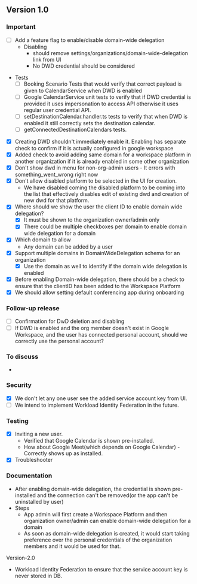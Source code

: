 ## Version 1.0
### Important
  - [ ] Add a feature flag to enable/disable domain-wide delegation
    - Disabling
      - should remove settings/organizations/domain-wide-delegation link from UI
      - No DWD credential should be considered
  - Tests
    - [ ] Booking Scenario Tests that would verify that correct payload is given to CalendarService when DWD is enabled
    - [ ] Google CalendarService unit tests to verify that if DWD credential is provided it uses impersonation to access API otherwise it uses regular user credential API.
    - [ ] setDestinationCalendar.handler.ts tests to verify that when DWD is enabled it still correctly sets the destination calendar. 
    - [ ] getConnectedDestinationCalendars tests.
  - [x] Creating DWD shouldn't immediately enable it. Enabling has separate check to confirm if it is actually configured in google workspace
  - [x] Added check to avoid adding same domain for a workspace platform in another organization if it is already enabled in some other organization
  - [x] Don't show dwd in menu for non-org-admin users - It errors with something_went_wrong right now
  - [x] Don't allow disabled platform to be selected in the UI for creation.
    - We have disabled coming the disabled platform to be coming into the list that effectively disables edit of existing dwd and creation of new dwd for that platform.
  - [x] Where should we show the user the client ID to enable domain wide delegation?
    - [x] It must be shown to the organization owner/admin only
    - [x] There could be multiple checkboxes per domain to enable domain wide delegation for a domain
  - [x] Which domain to allow
    - Any domain can be added by a user
  - [x] Support multiple domains in DomainWideDelegation schema for an organization
    - [x] Use the domain as well to identify if the domain wide delegation is enabled
  - [x] Before enabling Domain-wide delegation, there should be a check to ensure that the clientID has been added to the Workspace Platform
  - [x] We should allow setting default conferencing app during onboarding

### Follow-up release
  - [ ] Confirmation for DwD deletion and disabling
  - [ ] If DWD is enabled and the org member doesn't exist in Google Workspace, and the user has connected personal account, should we correctly use the personal account?

### To discuss
  - 
    
### Security
  - [x] We don't let any one user see the added service account key from UI.
  - [ ] We intend to implement Workload Identity Federation in the future.
  
### Testing 
- [x] Inviting a new user. 
  - Verified that Google Calendar is shown pre-installed. 
  - How about Google Meet(which depends on Google Calendar) - Correctly shows up as installed.
- [x] Troubleshooter

### Documentation
- After enabling domain-wide delegation, the credential is shown pre-installed and the connection can't be removed(or the app can't be uninstalled by user)
- Steps
  - App admin will first create a Workspace Platform and then organization owner/admin can enable domain-wide delegation for a domain
  - As soon as domain-wide delegation is created, it would start taking preference over the personal credentials of the organization members and it would be used for that. 

Version-2.0
- Workload Identity Federation to ensure that the service account key is never stored in DB.



